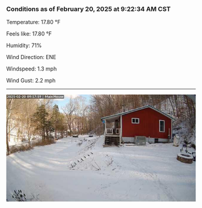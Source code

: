 ### Conditions as of February 20, 2025 at 9:22:34 AM CST 

Temperature: 17.80 &deg;F

Feels like: 17.80 &deg;F

Humidity: 71%

Wind Direction: ENE

Windspeed: 1.3 mph

Wind Gust: 2.2 mph

---

<img src="./images/latest.jpeg"/>

